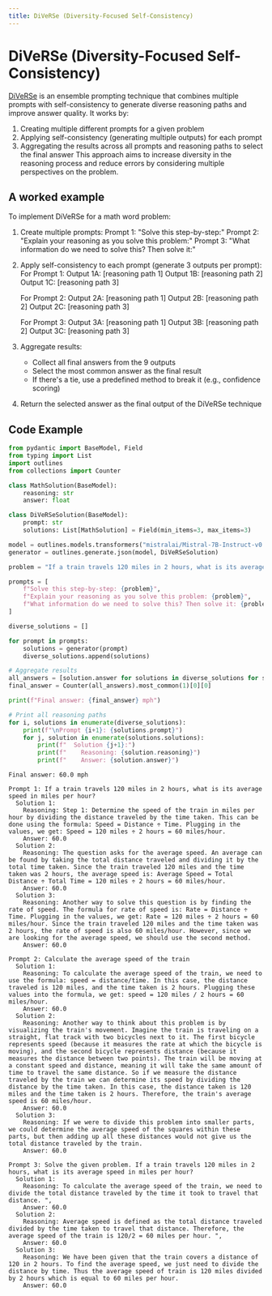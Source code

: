 ```yaml
---
title: DiVeRSe (Diversity-Focused Self-Consistency)
---
```


# DiVeRSe (Diversity-Focused Self-Consistency)


[DiVeRSe](https://doi.org/10.18653/v1/2023.acl-long.291) is an ensemble prompting technique that combines multiple prompts with self-consistency to generate diverse reasoning paths and improve answer quality. It works by:
1. Creating multiple different prompts for a given problem
2. Applying self-consistency (generating multiple outputs) for each prompt
3. Aggregating the results across all prompts and reasoning paths to select the final answer
This approach aims to increase diversity in the reasoning process and reduce errors by considering multiple perspectives on the problem.


## A worked example


To implement DiVeRSe for a math word problem:

1. Create multiple prompts:
   Prompt 1: "Solve this step-by-step:"
   Prompt 2: "Explain your reasoning as you solve this problem:"
   Prompt 3: "What information do we need to solve this? Then solve it:"

2. Apply self-consistency to each prompt (generate 3 outputs per prompt):
   For Prompt 1:
     Output 1A: [reasoning path 1]
     Output 1B: [reasoning path 2]
     Output 1C: [reasoning path 3]

   For Prompt 2:
     Output 2A: [reasoning path 1]
     Output 2B: [reasoning path 2]
     Output 2C: [reasoning path 3]

   For Prompt 3:
     Output 3A: [reasoning path 1]
     Output 3B: [reasoning path 2]
     Output 3C: [reasoning path 3]

3. Aggregate results:
   - Collect all final answers from the 9 outputs
   - Select the most common answer as the final result
   - If there's a tie, use a predefined method to break it (e.g., confidence scoring)

4. Return the selected answer as the final output of the DiVeRSe technique

## Code Example





```python
from pydantic import BaseModel, Field
from typing import List
import outlines
from collections import Counter

class MathSolution(BaseModel):
    reasoning: str
    answer: float

class DiVeRSeSolution(BaseModel):
    prompt: str
    solutions: List[MathSolution] = Field(min_items=3, max_items=3)

model = outlines.models.transformers("mistralai/Mistral-7B-Instruct-v0.1", device="cuda")
generator = outlines.generate.json(model, DiVeRSeSolution)

problem = "If a train travels 120 miles in 2 hours, what is its average speed in miles per hour?"

prompts = [
    f"Solve this step-by-step: {problem}",
    f"Explain your reasoning as you solve this problem: {problem}",
    f"What information do we need to solve this? Then solve it: {problem}"
]

diverse_solutions = []

for prompt in prompts:
    solutions = generator(prompt)
    diverse_solutions.append(solutions)

# Aggregate results
all_answers = [solution.answer for solutions in diverse_solutions for solution in solutions.solutions]
final_answer = Counter(all_answers).most_common(1)[0][0]

print(f"Final answer: {final_answer} mph")

# Print all reasoning paths
for i, solutions in enumerate(diverse_solutions):
    print(f"\nPrompt {i+1}: {solutions.prompt}")
    for j, solution in enumerate(solutions.solutions):
        print(f"  Solution {j+1}:")
        print(f"    Reasoning: {solution.reasoning}")
        print(f"    Answer: {solution.answer}")
```


    Final answer: 60.0 mph

    Prompt 1: If a train travels 120 miles in 2 hours, what is its average speed in miles per hour?
      Solution 1:
        Reasoning: Step 1: Determine the speed of the train in miles per hour by dividing the distance traveled by the time taken. This can be done using the formula: Speed = Distance ÷ Time. Plugging in the values, we get: Speed = 120 miles ÷ 2 hours = 60 miles/hour.
        Answer: 60.0
      Solution 2:
        Reasoning: The question asks for the average speed. An average can be found by taking the total distance traveled and dividing it by the total time taken. Since the train traveled 120 miles and the time taken was 2 hours, the average speed is: Average Speed = Total Distance ÷ Total Time = 120 miles ÷ 2 hours = 60 miles/hour.
        Answer: 60.0
      Solution 3:
        Reasoning: Another way to solve this question is by finding the rate of speed. The formula for rate of speed is: Rate = Distance ÷ Time. Plugging in the values, we get: Rate = 120 miles ÷ 2 hours = 60 miles/hour. Since the train traveled 120 miles and the time taken was 2 hours, the rate of speed is also 60 miles/hour. However, since we are looking for the average speed, we should use the second method.
        Answer: 60.0

    Prompt 2: Calculate the average speed of the train
      Solution 1:
        Reasoning: To calculate the average speed of the train, we need to use the formula: speed = distance/time. In this case, the distance traveled is 120 miles, and the time taken is 2 hours. Plugging these values into the formula, we get: speed = 120 miles / 2 hours = 60 miles/hour.
        Answer: 60.0
      Solution 2:
        Reasoning: Another way to think about this problem is by visualizing the train's movement. Imagine the train is traveling on a straight, flat track with two bicycles next to it. The first bicycle represents speed (because it measures the rate at which the bicycle is moving), and the second bicycle represents distance (because it measures the distance between two points). The train will be moving at a constant speed and distance, meaning it will take the same amount of time to travel the same distance. So if we measure the distance traveled by the train we can determine its speed by dividing the distance by the time taken. In this case, the distance taken is 120 miles and the time taken is 2 hours. Therefore, the train's average speed is 60 miles/hour.
        Answer: 60.0
      Solution 3:
        Reasoning: If we were to divide this problem into smaller parts, we could determine the average speed of the squares within these parts, but then adding up all these distances would not give us the total distance traveled by the train.
        Answer: 60.0

    Prompt 3: Solve the given problem. If a train travels 120 miles in 2 hours, what is its average speed in miles per hour?
      Solution 1:
        Reasoning: To calculate the average speed of the train, we need to divide the total distance traveled by the time it took to travel that distance. ",
        Answer: 60.0
      Solution 2:
        Reasoning: Average speed is defined as the total distance traveled divided by the time taken to travel that distance. Therefore, the average speed of the train is 120/2 = 60 miles per hour. ",
        Answer: 60.0
      Solution 3:
        Reasoning: We have been given that the train covers a distance of 120 in 2 hours. To find the average speed, we just need to divide the distance by time. Thus the average speed of train is 120 miles divided by 2 hours which is equal to 60 miles per hour.
        Answer: 60.0
